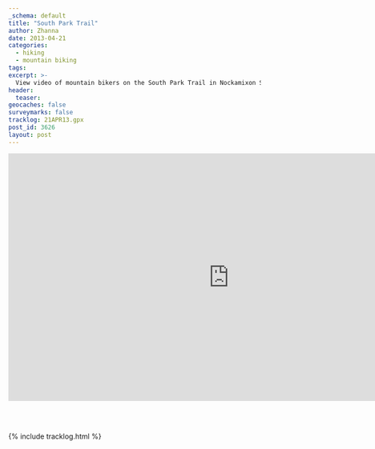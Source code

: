 ```yaml
---
_schema: default
title: "South Park Trail"
author: Zhanna
date: 2013-04-21
categories:
  - hiking
  - mountain biking
tags:
excerpt: >-
  View video of mountain bikers on the South Park Trail in Nockamixon State Park.  I also have a tracklog of my hike with Rich and my father. 
header:
  teaser:
geocaches: false
surveymarks: false
tracklog: 21APR13.gpx
post_id: 3626
layout: post 
---
```


<div class="embed-youtube">
  <iframe width="880" height="495" src="https://www.youtube.com/embed/T7D6WUp-BMk?rel=0" title="YouTube video player" frameborder="0" allow="accelerometer; autoplay; clipboard-write; encrypted-media; gyroscope; picture-in-picture" allowfullscreen></iframe>
</div>

<br><br>

{% include tracklog.html %}
